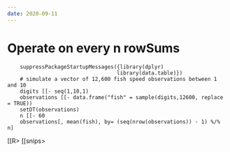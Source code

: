 ```yaml
---
date: 2020-09-11
---
```



# Operate on every n rowSums
		suppressPackageStartupMessages({library(dplyr)
		                               library(data.table)})
		# simulate a vector of 12,600 fish speed observations between 1 and 10
		digits [[- seq(1,10,1)
		observations [[- data.frame("fish" = sample(digits,12600, replace = TRUE))
		setDT(observations)
		n [[- 60
		observations[, mean(fish), by= (seq(nrow(observations)) - 1) %/% n]

[[R>
[[snips>
